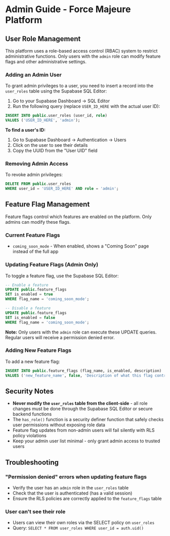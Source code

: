 # Admin Guide - Force Majeure Platform

## User Role Management

This platform uses a role-based access control (RBAC) system to restrict administrative functions. Only users with the `admin` role can modify feature flags and other administrative settings.

### Adding an Admin User

To grant admin privileges to a user, you need to insert a record into the `user_roles` table using the Supabase SQL Editor:

1. Go to your Supabase Dashboard → SQL Editor
2. Run the following query (replace `USER_ID_HERE` with the actual user ID):

```sql
INSERT INTO public.user_roles (user_id, role)
VALUES ('USER_ID_HERE', 'admin');
```

**To find a user's ID:**

1. Go to Supabase Dashboard → Authentication → Users
2. Click on the user to see their details
3. Copy the UUID from the "User UID" field

### Removing Admin Access

To revoke admin privileges:

```sql
DELETE FROM public.user_roles
WHERE user_id = 'USER_ID_HERE' AND role = 'admin';
```

## Feature Flag Management

Feature flags control which features are enabled on the platform. Only admins can modify these flags.

### Current Feature Flags

- `coming_soon_mode` - When enabled, shows a "Coming Soon" page instead of the full app

### Updating Feature Flags (Admin Only)

To toggle a feature flag, use the Supabase SQL Editor:

```sql
-- Enable a feature
UPDATE public.feature_flags
SET is_enabled = true
WHERE flag_name = 'coming_soon_mode';

-- Disable a feature
UPDATE public.feature_flags
SET is_enabled = false
WHERE flag_name = 'coming_soon_mode';
```

**Note:** Only users with the `admin` role can execute these UPDATE queries. Regular users will receive a permission denied error.

### Adding New Feature Flags

To add a new feature flag:

```sql
INSERT INTO public.feature_flags (flag_name, is_enabled, description)
VALUES ('new_feature_name', false, 'Description of what this flag controls');
```

## Security Notes

- **Never modify the `user_roles` table from the client-side** - all role changes must be done through the Supabase SQL Editor or secure backend functions
- The `has_role()` function is a security definer function that safely checks user permissions without exposing role data
- Feature flag updates from non-admin users will fail silently with RLS policy violations
- Keep your admin user list minimal - only grant admin access to trusted users

## Troubleshooting

### "Permission denied" errors when updating feature flags

- Verify the user has an `admin` role in the `user_roles` table
- Check that the user is authenticated (has a valid session)
- Ensure the RLS policies are correctly applied to the `feature_flags` table

### User can't see their role

- Users can view their own roles via the SELECT policy on `user_roles`
- Query: `SELECT * FROM user_roles WHERE user_id = auth.uid()`
